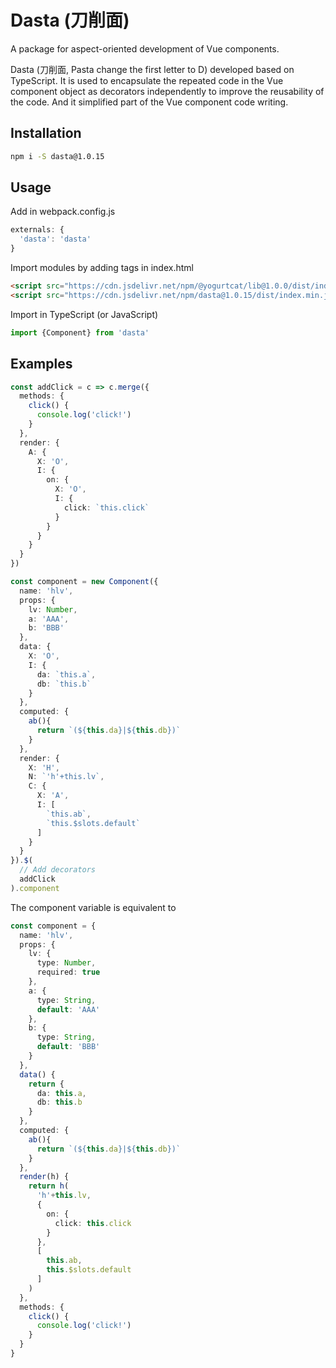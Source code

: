 # Dasta (刀削面)

A package for aspect-oriented development of Vue components.

Dasta (刀削面, Pasta change the first letter to D) developed based on TypeScript. It is used to encapsulate the repeated code in the Vue component object as decorators independently to improve the reusability of the code. And it simplified part of the Vue component code writing.

## Installation

```sh
npm i -S dasta@1.0.15
```

## Usage

Add in webpack.config.js

```JavaScript
externals: {
  'dasta': 'dasta'
}
```

Import modules by adding tags in index.html

```HTML
<script src="https://cdn.jsdelivr.net/npm/@yogurtcat/lib@1.0.0/dist/index.min.js"></script>
<script src="https://cdn.jsdelivr.net/npm/dasta@1.0.15/dist/index.min.js"></script>
```

Import in TypeScript (or JavaScript)

```TypeScript
import {Component} from 'dasta'
```

## Examples

```TypeScript
const addClick = c => c.merge({
  methods: {
    click() {
      console.log('click!')
    }
  },
  render: {
    A: {
      X: 'O',
      I: {
        on: {
          X: 'O',
          I: {
            click: `this.click`
          }
        }
      }
    }
  }
})

const component = new Component({
  name: 'hlv',
  props: {
    lv: Number,
    a: 'AAA',
    b: 'BBB'
  },
  data: {
    X: 'O',
    I: {
      da: `this.a`,
      db: `this.b`
    }
  },
  computed: {
    ab(){
      return `(${this.da}|${this.db})`
    }
  },
  render: {
    X: 'H',
    N: `'h'+this.lv`,
    C: {
      X: 'A',
      I: [
        `this.ab`,
        `this.$slots.default`
      ]
    }
  }
}).$(
  // Add decorators
  addClick
).component
```

The component variable is equivalent to

```TypeScript
const component = {
  name: 'hlv',
  props: {
    lv: {
      type: Number,
      required: true
    },
    a: {
      type: String,
      default: 'AAA'
    },
    b: {
      type: String,
      default: 'BBB'
    }
  },
  data() {
    return {
      da: this.a,
      db: this.b
    }
  },
  computed: {
    ab(){
      return `(${this.da}|${this.db})`
    }
  },
  render(h) {
    return h(
      'h'+this.lv,
      {
        on: {
          click: this.click
        }
      },
      [
        this.ab,
        this.$slots.default
      ]
    )
  },
  methods: {
    click() {
      console.log('click!')
    }
  }
}
```
